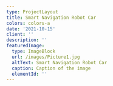 ```yaml
---
type: ProjectLayout
title: Smart Navigation Robot Car
colors: colors-a
date: '2021-10-15'
client: ''
description: ''
featuredImage:
  type: ImageBlock
  url: /images/Picture1.jpg
  altText: Smart Navigation Robot Car
  caption: Caption of the image
  elementId: ''
---
```

